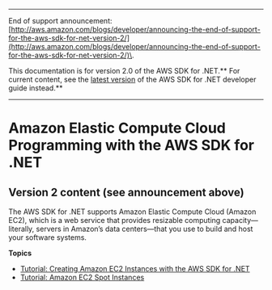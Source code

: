 --------

End of support announcement: [http://aws.amazon.com/blogs/developer/announcing-the-end-of-support-for-the-aws-sdk-for-net-version-2/](http://aws.amazon.com/blogs/developer/announcing-the-end-of-support-for-the-aws-sdk-for-net-version-2/)\.

This documentation is for version 2\.0 of the AWS SDK for \.NET\.** For current content, see the [latest version](https://docs.aws.amazon.com/sdk-for-net/latest/developer-guide/) of the AWS SDK for \.NET developer guide instead\.**

--------

# Amazon Elastic Compute Cloud Programming with the AWS SDK for \.NET<a name="ec2-apis-intro"></a>

## Version 2 content \(see announcement above\)<a name="w3aac13c13b3b1"></a>

The AWS SDK for \.NET supports Amazon Elastic Compute Cloud \(Amazon EC2\), which is a web service that provides resizable computing capacity—literally, servers in Amazon’s data centers—that you use to build and host your software systems\.

**Topics**
+ [Tutorial: Creating Amazon EC2 Instances with the AWS SDK for \.NET](how-to-ec2.md)
+ [Tutorial: Amazon EC2 Spot Instances](getting-started-spot-instances-net.md)